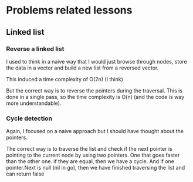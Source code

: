 # Problems related lessons

## Linked list
### Reverse a linked list
I used to think in a naive way that I would just browse through nodes, store the data in a vector and build a new list from a reversed vector.

This induced a time complexity of O(2n) (I think)

But the correct way is to reverse the pointers during the traversal. This is done in a single pass, so the time complexity is O(n) (and the code is way more understandable).

### Cycle detection
Again, I focused on a naive approach but I should have thought about the pointers.

The correct way is to traverse the list and check if the next pointer is pointing to the current node by using two pointers.
One that goes faster than the other one. if they are equal, then we have a cycle. And if one pointer.Next is null (nil in go),
then we have finished traversing the list and can return false 


